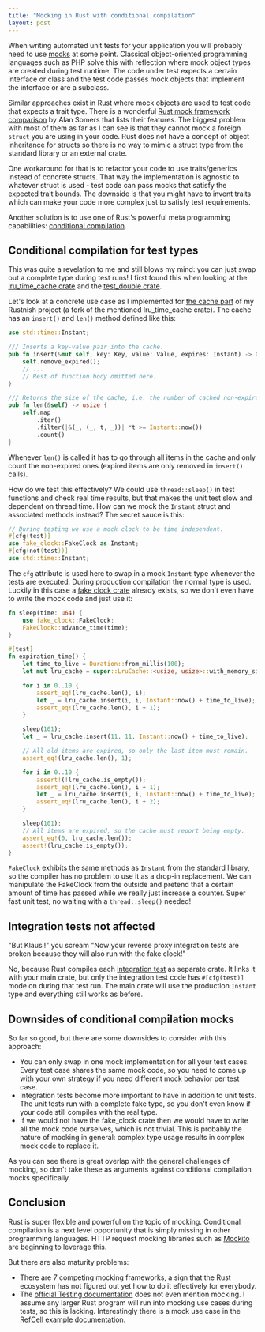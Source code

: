 ```yaml
---
title: "Mocking in Rust with conditional compilation"
layout: post
---
```


When writing automated unit tests for your application you will probably need to use [mocks](https://en.wikipedia.org/wiki/Mock_object) at some point. Classical object-oriented programming languages such as PHP solve this with reflection where mock object types are created during test runtime. The code under test expects a certain interface or class and the test code passes mock objects that implement the interface or are a subclass.

Similar approaches exist in Rust where mock objects are used to test code that expects a trait type. There is a wonderful [Rust mock framework comparison](https://asomers.github.io/mock_shootout/) by Alan Somers that lists their features. The biggest problem with most of them as far as I can see is that they cannot mock a foreign `struct` you are using in your code. Rust does not have a concept of object inheritance for structs so there is no way to mimic a struct type from the standard library or an external crate.

One workaround for that is to refactor your code to use traits/generics instead of concrete structs. That way the implementation is agnostic to whatever struct is used - test code can pass mocks that satisfy the expected trait bounds. The downside is that you might have to invent traits which can make your code more complex just to satisfy test requirements.

Another solution is to use one of Rust's powerful meta programming capabilities: [conditional compilation](https://doc.rust-lang.org/reference/conditional-compilation.html).


## Conditional compilation for test types

This was quite a revelation to me and still blows my mind: you can just swap out a complete type during test runs! I first found this when looking at the [lru_time_cache crate](https://github.com/maidsafe/lru_time_cache) and the [test_double crate](https://github.com/pcsm/test_double).

Let's look at a concrete use case as I implemented for [the cache part](https://github.com/klausi/rustnish/blob/goal-11/src/cache.rs) of my Rustnish project (a fork of the mentioned lru_time_cache crate). The cache has an `insert()` and `len()` method defined like this:

```rust
use std::time::Instant;

/// Inserts a key-value pair into the cache.
pub fn insert(&mut self, key: Key, value: Value, expires: Instant) -> Option<Value> {
    self.remove_expired();
    // ...
    // Rest of function body omitted here.
}

/// Returns the size of the cache, i.e. the number of cached non-expired key-value pairs.
pub fn len(&self) -> usize {
    self.map
        .iter()
        .filter(|&(_, (_, t, _))| *t >= Instant::now())
        .count()
}
```

Whenever `len()` is called it has to go through all items in the cache and only count the non-expired ones (expired items are only removed in `insert()` calls).

How do we test this effectively? We could use `thread::sleep()` in test functions and check real time results, but that makes the unit test slow and dependent on thread time. How can we mock the `Instant` struct and associated methods instead? The secret sauce is this:

```rust
// During testing we use a mock clock to be time independent.
#[cfg(test)]
use fake_clock::FakeClock as Instant;
#[cfg(not(test))]
use std::time::Instant;
```

The `cfg` attribute is used here to swap in a mock `Instant` type whenever the tests are executed. During production compilation the normal type is used. Luckily in this case a [fake clock crate](https://github.com/maidsafe/fake_clock) already exists, so we don't even have to write the mock code and just use it:

```rust
fn sleep(time: u64) {
    use fake_clock::FakeClock;
    FakeClock::advance_time(time);
}

#[test]
fn expiration_time() {
    let time_to_live = Duration::from_millis(100);
    let mut lru_cache = super::LruCache::<usize, usize>::with_memory_size(10000);

    for i in 0..10 {
        assert_eq!(lru_cache.len(), i);
        let _ = lru_cache.insert(i, i, Instant::now() + time_to_live);
        assert_eq!(lru_cache.len(), i + 1);
    }

    sleep(101);
    let _ = lru_cache.insert(11, 11, Instant::now() + time_to_live);

    // All old items are expired, so only the last item must remain.
    assert_eq!(lru_cache.len(), 1);

    for i in 0..10 {
        assert!(!lru_cache.is_empty());
        assert_eq!(lru_cache.len(), i + 1);
        let _ = lru_cache.insert(i, i, Instant::now() + time_to_live);
        assert_eq!(lru_cache.len(), i + 2);
    }

    sleep(101);
    // All items are expired, so the cache must report being empty.
    assert_eq!(0, lru_cache.len());
    assert!(lru_cache.is_empty());
}
```

`FakeClock` exhibits the same methods as `Instant` from the standard library, so the compiler has no problem to use it as a drop-in replacement. We can manipulate the FakeClock from the outside and pretend that a certain amount of time has passed while we really just increase a counter. Super fast unit test, no waiting with a `thread::sleep()` needed!


## Integration tests not affected

"But Klausi!" you scream "Now your reverse proxy integration tests are broken because they will also run with the fake clock!"

No, because Rust compiles each [integration test](https://doc.rust-lang.org/rust-by-example/testing/integration_testing.html) as separate crate. It links it with your main crate, but only the integration test code has `#[cfg(test)]` mode on during that test run. The main crate will use the production `Instant` type and everything still works as before.


## Downsides of conditional compilation mocks

So far so good, but there are some downsides to consider with this approach:

* You can only swap in one mock implementation for all your test cases. Every test case shares the same mock code, so you need to come up with your own strategy if you need different mock behavior per test case.
* Integration tests become more important to have in addition to unit tests. The unit tests run with a complete fake type, so you don't even know if your code still compiles with the real type.
* If we would not have the fake_clock crate then we would have to write all the mock code ourselves, which is not trivial. This is probably the nature of mocking in general: complex type usage results in complex mock code to replace it.

As you can see there is great overlap with the general challenges of mocking, so don't take these as arguments against conditional compilation mocks specifically.


## Conclusion

Rust is super flexible and powerful on the topic of mocking. Conditional compilation is a next level opportunity that is simply missing in other programming languages. HTTP request mocking libraries such as [Mockito](https://github.com/lipanski/mockito) are beginning to leverage this.

But there are also maturity problems:
* There are 7 competing mocking frameworks, a sign that the Rust ecosystem has not figured out yet how to do it effectively for everybody.
* The [official Testing documentation](https://doc.rust-lang.org/1.33.0/book/ch11-00-testing.html) does not even mention mocking. I assume any larger Rust program will run into mocking use cases during tests, so this is lacking. Interestingly there is a mock use case in the [RefCell example documentation](https://doc.rust-lang.org/1.33.0/book/ch15-05-interior-mutability.html#a-use-case-for-interior-mutability-mock-objects).
